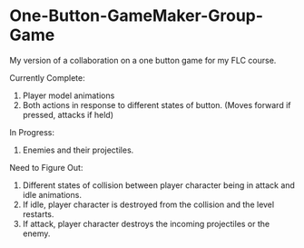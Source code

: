 # One-Button-GameMaker-Group-Game
My version of a collaboration on a one button game for my FLC course.

Currently Complete:
  1. Player model animations
  2. Both actions in response to different states of button. (Moves forward if pressed, attacks if held)
  
In Progress:
  1. Enemies and their projectiles.
  
Need to Figure Out:
  1. Different states of collision between player character being in attack and idle animations.
  2. If idle, player character is destroyed from the collision and the level restarts.
  3. If attack, player character destroys the incoming projectiles or the enemy.
